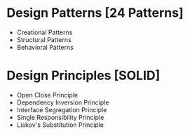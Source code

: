 # Design Patterns [24 Patterns]
* Creational Patterns
* Structural Patterns
* Behavioral Patterns

# Design Principles [SOLID]
* Open Close Principle
* Dependency Inversion Principle
* Interface Segregation Principle
* Single Responsibility Principle
* Liskov's Substitution Principle